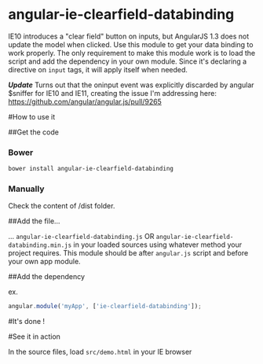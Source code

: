 # angular-ie-clearfield-databinding
IE10 introduces a "clear field" button on inputs, but AngularJS 1.3 does not update the model when clicked. 
Use this module to get your data binding to work properly. The only requirement to make this module work
is to load the script and add the dependency in your own module. Since it's declaring a directive on ```input```
tags, it will apply itself when needed.

***Update***
Turns out that the oninput event was explicitly discarded by angular $sniffer for IE10 and IE11, creating the issue I'm addressing here: https://github.com/angular/angular.js/pull/9265

#How to use it

##Get the code
### Bower

```bash
bower install angular-ie-clearfield-databinding
```

### Manually

Check the content of /dist folder.

##Add the file... 

... ```angular-ie-clearfield-databinding.js``` OR ```angular-ie-clearfield-databinding.min.js``` in your loaded sources 
using whatever method your project requires. This module should be after ```angular.js``` script and before your own 
app module.

##Add the dependency

ex. 

```javascript
angular.module('myApp', ['ie-clearfield-databinding']);
```

#It's done !

#See it in action

In the source files, load ```src/demo.html``` in your IE browser
